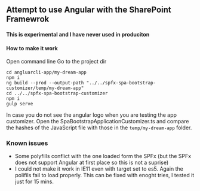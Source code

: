 ## Attempt to use Angular with the SharePoint Framewrok

#### This is experimental and I have never used in produciton

#### How to make it work

Open command line
Go to the project dir

```
cd angluarcli-app/my-dream-app
npm i
ng build --prod --output-path "../../spfx-spa-bootstrap-customizer/temp/my-dream-app"
cd ../../spfx-spa-bootstrap-customizer
npm i
gulp serve
```

In case you do not see the angular logo when you are testing the app customizer. Open the SpaBootstrapApplicationCustomizer.ts and compare the hashes of the JavaScript file with those in the `temp/my-dream-app` folder.

### Known issues

- Some polyfills conflict with the one loaded form the SPFx (but the SPFx does not support Angular at first place so this is not a suprise)
- I could not make it work in IE11 even with target set to es5. Again the polifils fail to load properly. This can be fixed with enoght tries, I tested it just for 15 mins.